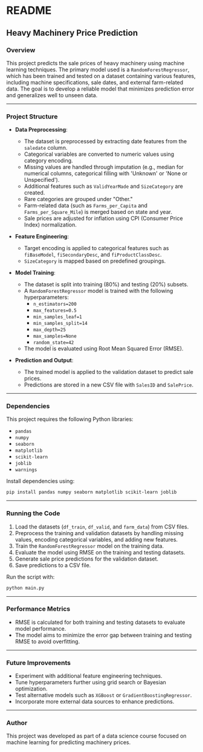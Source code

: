 # README

## Heavy Machinery Price Prediction

### Overview
This project predicts the sale prices of heavy machinery using machine learning techniques. The primary model used is a `RandomForestRegressor`, which has been trained and tested on a dataset containing various features, including machine specifications, sale dates, and external farm-related data. The goal is to develop a reliable model that minimizes prediction error and generalizes well to unseen data.

---

### Project Structure
- **Data Preprocessing**:
  - The dataset is preprocessed by extracting date features from the `saledate` column.
  - Categorical variables are converted to numeric values using category encoding.
  - Missing values are handled through imputation (e.g., median for numerical columns, categorical filling with 'Unknown' or 'None or Unspecified').
  - Additional features such as `ValidYearMade` and `SizeCategory` are created.
  - Rare categories are grouped under "Other."
  - Farm-related data (such as `Farms_per_Capita` and `Farms_per_Square_Mile`) is merged based on state and year.
  - Sale prices are adjusted for inflation using CPI (Consumer Price Index) normalization.

- **Feature Engineering**:
  - Target encoding is applied to categorical features such as `fiBaseModel`, `fiSecondaryDesc`, and `fiProductClassDesc`.
  - `SizeCategory` is mapped based on predefined groupings.

- **Model Training**:
  - The dataset is split into training (80%) and testing (20%) subsets.
  - A `RandomForestRegressor` model is trained with the following hyperparameters:
    - `n_estimators=200`
    - `max_features=0.5`
    - `min_samples_leaf=1`
    - `min_samples_split=14`
    - `max_depth=25`
    - `max_samples=None`
    - `random_state=42`
  - The model is evaluated using Root Mean Squared Error (RMSE).

- **Prediction and Output**:
  - The trained model is applied to the validation dataset to predict sale prices.
  - Predictions are stored in a new CSV file with `SalesID` and `SalePrice`.

---

### Dependencies
This project requires the following Python libraries:
- `pandas`
- `numpy`
- `seaborn`
- `matplotlib`
- `scikit-learn`
- `joblib`
- `warnings`

Install dependencies using:
```bash
pip install pandas numpy seaborn matplotlib scikit-learn joblib
```

---

### Running the Code
1. Load the datasets (`df_train`, `df_valid`, and `farm_data`) from CSV files.
2. Preprocess the training and validation datasets by handling missing values, encoding categorical variables, and adding new features.
3. Train the `RandomForestRegressor` model on the training data.
4. Evaluate the model using RMSE on the training and testing datasets.
5. Generate sale price predictions for the validation dataset.
6. Save predictions to a CSV file.

Run the script with:
```bash
python main.py
```

---

### Performance Metrics
- RMSE is calculated for both training and testing datasets to evaluate model performance.
- The model aims to minimize the error gap between training and testing RMSE to avoid overfitting.

---

### Future Improvements
- Experiment with additional feature engineering techniques.
- Tune hyperparameters further using grid search or Bayesian optimization.
- Test alternative models such as `XGBoost` or `GradientBoostingRegressor`.
- Incorporate more external data sources to enhance predictions.

---

### Author
This project was developed as part of a data science course focused on machine learning for predicting machinery prices.

